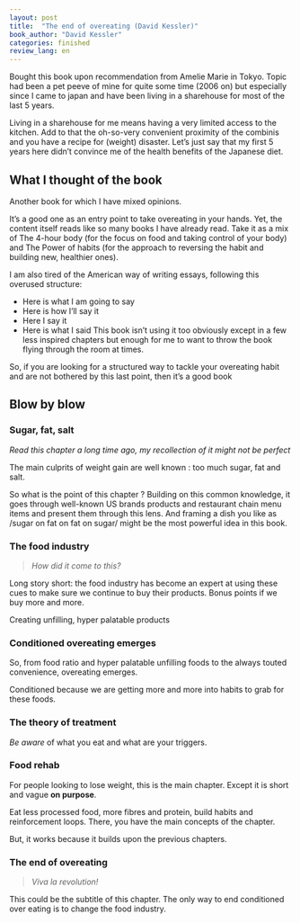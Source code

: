 ```yaml
---
layout: post
title:  "The end of overeating (David Kessler)"
book_author: "David Kessler"
categories: finished
review_lang: en
---
```


Bought this book upon recommendation from Amelie Marie in Tokyo. Topic had been a pet peeve of mine for quite some time (2006 on) but especially since I came to japan and have been living in a sharehouse for most of the last 5 years. 

Living in a sharehouse for me means having a very limited access to the kitchen. Add to that the oh-so-very convenient proximity of the combinis and you have a recipe for (weight) disaster. Let’s just say that my first 5 years here didn’t convince me of the health benefits of the Japanese diet.

## What I thought of the book
Another book for which I have mixed opinions.

It’s a good one as an entry point to take overeating in your hands. Yet, the content itself reads like so many books I have already read. Take it as a mix of The 4-hour body (for the focus on food and taking control of your body) and The Power of habits (for the approach to reversing the habit and building new, healthier ones).

I am also tired of the American way of writing essays, following this overused structure:
* Here is what I am going to say
* Here is how I’ll say it
* Here I say it
* Here is what I said
This book isn’t using it too obviously except in a few less inspired chapters but enough for me to want to throw the book flying through the room at times.

So, if you are looking for a structured way to tackle your overeating habit and are not bothered by this last point, then it’s a good book

## Blow by blow
### Sugar, fat, salt

*Read this chapter a long time ago, my recollection of it might not be perfect*

The main culprits of weight gain are well known : too much sugar, fat and salt.

So what is the point of this chapter ? Building on this common knowledge, it goes through well-known US brands products and restaurant chain menu items and present them through this lens. And framing a dish you like as /sugar on fat on fat on sugar/ might be the most powerful idea in this book.

### The food industry

> *How did it come to this?*

Long story short: the food industry has become an expert at using these cues to make sure we continue to buy their products. Bonus points if we buy more and more.

Creating unfilling, hyper palatable products

### Conditioned overeating emerges
So, from food ratio and hyper palatable unfilling foods to the always touted convenience, overeating emerges.

Conditioned because we are getting more and more into habits to grab for these foods.
### The theory of treatment 

*Be aware* of what you eat and what are your triggers. 

### Food rehab
For people looking to lose weight, this is the main chapter. Except it is short and vague **on purpose**.

Eat less processed food, more fibres and protein, build habits and reinforcement loops. There, you have the main concepts of the chapter.

But, it works because it builds upon the previous chapters.

### The end of overeating

> *Viva la revolution!*

This could be the subtitle of this chapter. The only way to end conditioned over eating is to change the food industry.
